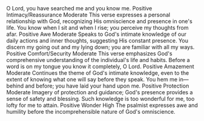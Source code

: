 <sentimentAnalysis>
    <psalm number="139">
        <verse number="1">
            <text>O Lord, you have searched me and you know me.</text>
            <polarity>Positive</polarity>
            <emotion>Intimacy/Reassurance</emotion>
            <intensity>Moderate</intensity>
            <context>This verse expresses a personal relationship with God, recognizing His omniscience and presence in one's life.</context>
        </verse>
        <verse number="2">
            <text>You know when I sit and when I rise; you perceive my thoughts from afar.</text>
            <polarity>Positive</polarity>
            <emotion>Awe</emotion>
            <intensity>Moderate</intensity>
            <context>Speaks to God's intimate knowledge of our daily actions and inner thoughts, suggesting His constant presence.</context>
        </verse>
        <verse number="3">
            <text>You discern my going out and my lying down; you are familiar with all my ways.</text>
            <polarity>Positive</polarity>
            <emotion>Comfort/Security</emotion>
            <intensity>Moderate</intensity>
            <context>This verse emphasizes God's comprehensive understanding of the individual's life and habits.</context>
        </verse>
        <verse number="4">
            <text>Before a word is on my tongue you know it completely, O Lord.</text>
            <polarity>Positive</polarity>
            <emotion>Amazement</emotion>
            <intensity>Moderate</intensity>
            <context>Continues the theme of God's intimate knowledge, even to the extent of knowing what one will say before they speak.</context>
        </verse>
        <verse number="5">
            <text>You hem me in—behind and before; you have laid your hand upon me.</text>
            <polarity>Positive</polarity>
            <emotion>Protection</emotion>
            <intensity>Moderate</intensity>
            <context>Imagery of protection and guidance; God's presence provides a sense of safety and blessing.</context>
        </verse>
        <verse number="6">
            <text>Such knowledge is too wonderful for me, too lofty for me to attain.</text>
            <polarity>Positive</polarity>
            <emotion>Wonder</emotion>
            <intensity>High</intensity>
            <context>The psalmist expresses awe and humility before the incomprehensible nature of God's omniscience.</context>
        </verse>
        <!-- The analysis would continue for each verse of the psalm. -->
    </psalm>
</sentimentAnalysis>